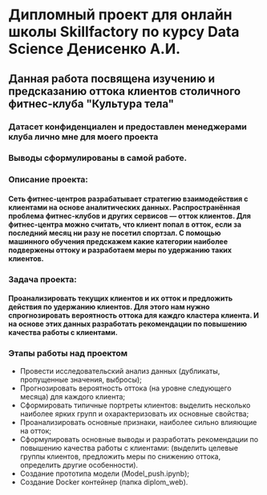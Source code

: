 # Дипломный проект для онлайн школы Skillfactory по курсу Data Science Денисенко А.И.

## Данная работа посвящена изучению и предсказанию оттока клиентов столичного фитнес-клуба "Культура тела"

### Датасет конфиденциален и предоставлен менеджерами клуба лично мне для моего проекта 

### Выводы сформулированы в самой работе.

### Описание проекта:
#### Сеть фитнес-центров разрабатывает стратегию взаимодействия с клиентами на основе аналитических данных. Распространённая проблема фитнес-клубов и других сервисов — отток клиентов. Для фитнес-центра можно считать, что клиент попал в отток, если за последний месяц ни разу не посетил спортзал. С помощью машинного обучения предскажем какие категории наиболее подвержены оттоку и разработаем меры по удержанию таких клиентов.

### Задача проекта:
#### Проанализировать текущих клиентов и их отток и предложить действия по удержанию клиентов. Для этого нам нужно спрогнозировать вероятность оттока для каждго кластера клиента. И на основе этих данных разработать рекомендации по повышению качества работы с клиентами.

### Этапы работы над проектом
* Провести исследовательский анализ данных (дубликаты, пропущенные значения, выбросы);
* Прогнозировать вероятность оттока (на уровне следующего месяца) для каждого клиента;
* Сформировать типичные портреты клиентов: выделить несколько наиболее ярких групп и охарактеризовать их основные свойства;
* Проанализировать основные признаки, наиболее сильно влияющие на отток;
* Сформулировать основные выводы и разработать рекомендации по повышению качества работы с клиентами: (выделить целевые группы клиентов, предложить меры по снижению оттока, определить другие особенности).
* Создание прототипа модели (Model_push.ipynb); 
* Создание Docker контейнер (папка diplom_web).
